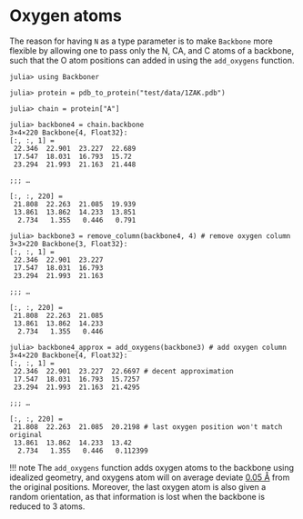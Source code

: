 # Oxygen atoms

The reason for having `N` as a type parameter is to make `Backbone` more flexible by allowing one to pass only the N, CA, and C atoms of a backbone, such that the O atom positions can added in using the `add_oxygens` function.

```jldoctest
julia> using Backboner

julia> protein = pdb_to_protein("test/data/1ZAK.pdb")

julia> chain = protein["A"]

julia> backbone4 = chain.backbone
3×4×220 Backbone{4, Float32}:
[:, :, 1] =
 22.346  22.901  23.227  22.689
 17.547  18.031  16.793  15.72
 23.294  21.993  21.163  21.448

;;; … 

[:, :, 220] =
 21.808  22.263  21.085  19.939
 13.861  13.862  14.233  13.851
  2.734   1.355   0.446   0.791

julia> backbone3 = remove_column(backbone4, 4) # remove oxygen column
3×3×220 Backbone{3, Float32}:
[:, :, 1] =
 22.346  22.901  23.227
 17.547  18.031  16.793
 23.294  21.993  21.163

;;; … 

[:, :, 220] =
 21.808  22.263  21.085
 13.861  13.862  14.233
  2.734   1.355   0.446

julia> backbone4_approx = add_oxygens(backbone3) # add oxygen column
3×4×220 Backbone{4, Float32}:
[:, :, 1] =
 22.346  22.901  23.227  22.6697 # decent approximation
 17.547  18.031  16.793  15.7257
 23.294  21.993  21.163  21.4295

;;; … 

[:, :, 220] =
 21.808  22.263  21.085  20.2198 # last oxygen position won't match original
 13.861  13.862  14.233  13.42
  2.734   1.355   0.446   0.112399
```

!!! note
    The `add_oxygens` function adds oxygen atoms to the backbone using idealized geometry, and oxygens atom will on average deviate [0.05 Å](https://github.com/MurrellGroup/Backboner.jl/blob/main/test/backbone/oxygen.jl) from the original positions.
    Moreover, the last oxygen atom is also given a random orientation, as that information is lost when the backbone is reduced to 3 atoms.